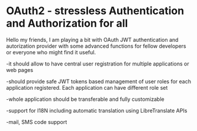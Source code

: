 # OAuth2 - stressless Authentication and Authorization for all

Hello my friends, I am playing a bit with OAuth JWT authentication and autorization provider with some advanced functions for fellow developers or everyone who might find it useful. 

-it should allow to have central user registration for multiple applications or web pages

-should provide safe JWT tokens based management of user roles for each application registered. Each application can have different role set

-whole application should be transferable and fully customizable 

-support for I18N including automatic translation using LibreTranslate APIs 

-mail, SMS code support
